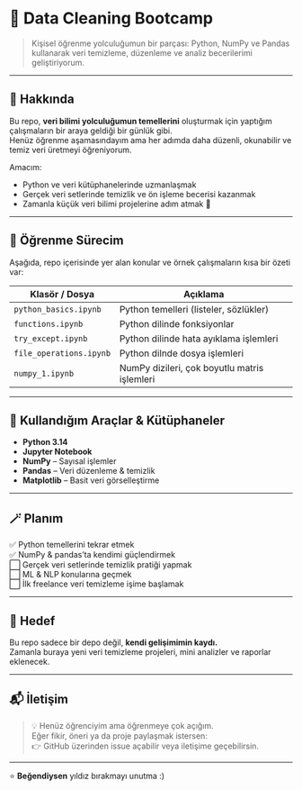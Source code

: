 # 🧹 Data Cleaning Bootcamp  

> Kişisel öğrenme yolculuğumun bir parçası: Python, NumPy ve Pandas kullanarak veri temizleme, düzenleme ve analiz becerilerimi geliştiriyorum.

---

## 🎯 Hakkında  

Bu repo, **veri bilimi yolculuğumun temellerini** oluşturmak için yaptığım çalışmaların bir araya geldiği bir günlük gibi.  
Henüz öğrenme aşamasındayım ama her adımda daha düzenli, okunabilir ve temiz veri üretmeyi öğreniyorum.  

Amacım:  
- Python ve veri kütüphanelerinde uzmanlaşmak  
- Gerçek veri setlerinde temizlik ve ön işleme becerisi kazanmak  
- Zamanla küçük veri bilimi projelerine adım atmak 🚀  

---

## 🧠 Öğrenme Sürecim  

Aşağıda, repo içerisinde yer alan konular ve örnek çalışmaların kısa bir özeti var:

| Klasör / Dosya | Açıklama |
|----------------|-----------|
| `python_basics.ipynb` | Python temelleri (listeler, sözlükler) |
| `functions.ipynb` | Python dilinde fonksiyonlar |
| `try_except.ipynb` | Python dilinde hata ayıklama işlemleri |
| `file_operations.ipynb` | Python dilnde dosya işlemleri |
| `numpy_1.ipynb` | NumPy dizileri, çok boyutlu matris işlemleri |

---

## 🧰 Kullandığım Araçlar & Kütüphaneler  

- **Python 3.14**  
- **Jupyter Notebook**  
- **NumPy** – Sayısal işlemler  
- **Pandas** – Veri düzenleme & temizlik  
- **Matplotlib** – Basit veri görselleştirme  

---

## 🪄 Planım  

✅ Python temellerini tekrar etmek  
✅ NumPy & pandas’ta kendimi güçlendirmek  
⬜ Gerçek veri setlerinde temizlik pratiği yapmak  
⬜ ML & NLP konularına geçmek  
⬜ İlk freelance veri temizleme işime başlamak  

---

## 🚀 Hedef  

Bu repo sadece bir depo değil, **kendi gelişimimin kaydı.**  
Zamanla buraya yeni veri temizleme projeleri, mini analizler ve raporlar eklenecek.  

---

## 📬 İletişim  

> 💡 Henüz öğrenciyim ama öğrenmeye çok açığım.  
> Eğer fikir, öneri ya da proje paylaşmak istersen:  
> 👉 GitHub üzerinden issue açabilir veya iletişime geçebilirsin.

---

⭐ **Beğendiysen** yıldız bırakmayı unutma :)  
